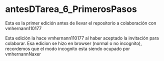 # antesDTarea_6_PrimerosPasos

Esta es la primer edición antes de llevar el repositorio a colaboración con vmhernann110177

Esta edición la hace vmhernann110177 al haber aceptado la invitación para colaborar.
Esa edicion se hizo en browser (normal o no incognito), 
recordemos que el modo incognito esta siendo ocupado por vmhernannNaxer
